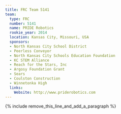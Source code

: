 ```yaml
---
title: FRC Team 5141
team:
  type: FRC
  number: 5141
  name: PRIDE Robotics
  rookie_year: 2014
  location: Kansas City, Missouri, USA
  sponsors:
  - North Kansas City School District
  - Peerless Conveyor
  - North Kansas City Schools Education Foundation
  - KC STEM Alliance
  - Reach for the Stars, Inc
  - Argosy Foundation Grant
  - Sears
  - Coulston Construction
  - Winnetonka High
  links:
    Website: http://www.priderobotics.com
---
```


{% include remove_this_line_and_add_a_paragraph %}